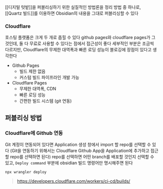 [[디지털 텃밭]]을 퍼블리싱하기 위한 실질적인 방법론을 정리
방법 중 하나로, [[Quartz 빌드]]를 이용하면 Obsidian의 내용을 그대로 퍼블리싱할 수 있다
### Cloudflare
호스팅 플랫폼은 크게 두 개로 좁힐 수 있다
github pages와 cloudflare pages가 그것인데, 둘 다 무료로 사용할 수 있다는 점에서 접근성이 좋다
세부적인 부분은 조금씩 다르지만, Cloudflare의 무제한 대역폭과 빠른 로딩 성능이 블로깅에 장점이 있다고 생각한다

- Github Pages
	- 빌드 제한 없음
	- 커스텀 빌드 파이프라인 개발 가능
- Cloudflare Pages
	- 무제한 대역폭, CDN
	- 빠른 로딩 성능
	- 간편한 빌드 시스템 (git 연동)
## 퍼블리싱 방법
### Cloudflare에 Github 연동

Git 계정이 연동되어 있다면 Application 생성 창에서 import 할 repo를 선택할 수 있다
(Git을 연동하기 위해서는 Cloudflare Github App을 Application에 추가하고 접근할 repo를 선택하면 된다)
repo를 선택하면 어떤 branch를 배포할 것인지 선택할 수 있고, `Deploy command` 부분에 obsidian 빌드 명령어만 명시해주면 된다

```shell
npx wrangler deploy
```
> https://developers.cloudflare.com/workers/ci-cd/builds/